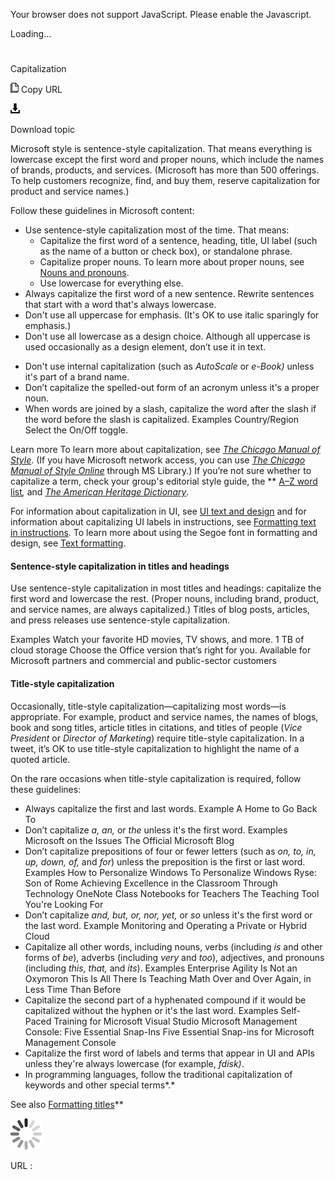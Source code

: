 Your browser does not support JavaScript. Please enable the Javascript.

Loading...

# 

Capitalization

![Copy URL](capitalization_files/Copy.png)
Copy URL

![Download](capitalization_files/Download.png)

Download topic

Microsoft
style is sentence-style capitalization. That means everything is
lowercase except the first word and proper nouns, which include the
names of brands, products, and services. (Microsoft has more than 500 offerings. To help customers recognize, find, and buy them, reserve capitalization for product and service names.) 

Follow these guidelines in Microsoft content:

  - Use sentence-style capitalization most of the time. That means: 
      - Capitalize
        the first word of a sentence, heading, title, UI label (such as
        the name of a button or check box), or standalone phrase. 
      - Capitalize proper nouns. To learn more about proper nouns, see [Nouns and pronouns](https://worldready.cloudapp.net/Styleguide/Read?id=2700&topicid=25525).
      - Use lowercase for everything else.
  - Always
    capitalize the first word of a new sentence. Rewrite sentences
    that start with a word that's always lowercase.
  - Don't use all uppercase for emphasis. (It's OK to use italic sparingly for emphasis.)
  - Don't use all lowercase as a design choice. Although all uppercase is used occasionally as a design element, don’t use it in text.

<!-- end list -->

  - Don't use internal capitalization (such as *AutoScale* or *e-Book)* unless it's part of a brand name.
  - Don’t capitalize the spelled-out form of an acronym unless it's a proper noun.
  - When words are joined by a slash, capitalize the word after the slash if the word before the slash is capitalized.
    Examples
    Country/Region
    Select the On/Off toggle.

Learn more To learn more about capitalization, see [*The Chicago Manual of Style*](http://www.chicagomanualofstyle.org/home.html). (If you have Microsoft network access, you can use *[The Chicago Manual of Style Online](http://aka.ms/mslibrary/cms)* through MS Library.) If you’re not sure whether to capitalize a term, check your group's editorial style guide, the ** [A–Z word list](https://worldready.cloudapp.net/Styleguide/Read?id=2700&topicid=25512)*,* and [*The American Heritage Dictionary*](https://ahdictionary.com/). 

For information about capitalization in UI, see [UI text and design](https://worldready.cloudapp.net/Styleguide/Read?id=2700&topicid=28880) and for information about capitalizing UI labels in instructions, see [Formatting text in instructions](https://worldready.cloudapp.net/Styleguide/Read?id=2700&topicid=29014). To learn more about using the Segoe font in formatting and design, see [Text formatting](https://worldready.cloudapp.net/Styleguide/Read?id=2700&topicid=36381).

#### Sentence-style capitalization in titles and headings

Use
sentence-style capitalization in most titles and headings: capitalize
the first word and lowercase the rest. (Proper nouns, including
brand, product, and service names, are always
capitalized.) Titles of blog posts, articles, and press releases
use sentence-style capitalization.

Examples 
Watch your favorite HD movies, TV shows, and more. 
1 TB of cloud storage 
Choose the Office version that’s right for you.
Available for Microsoft partners and commercial and public-sector customers

#### Title-style capitalization

Occasionally,
title-style capitalization—capitalizing most words—is appropriate.
For example, product and service names, the names of blogs, book and
song titles, article titles in citations, and titles of people (*Vice President* or *Director of Marketing*) require title-style capitalization. In a tweet, it’s OK to use title-style capitalization to highlight the name of a quoted article. 

On the rare occasions when title-style capitalization is required, follow these guidelines: 

  - Always capitalize the first and last words.
    Example A Home to Go Back To
  - Don’t capitalize *a, an,* or *the* unless it's the first word.
    Examples
    Microsoft on the Issues
    The Official Microsoft Blog 
  - Don’t capitalize prepositions of four or fewer letters (such as *on, to, in, up, down, of,* and *for*) unless the preposition is the first or last word.
    Examples
    How to Personalize Windows
    To Personalize Windows
    Ryse: Son of Rome
    Achieving Excellence in the Classroom Through Technology
    OneNote Class Notebooks for Teachers
    The Teaching Tool You're Looking For
  - Don’t capitalize *and, but, or, nor, yet,* or *so* unless it's the first word or the last word.
    Example Monitoring and Operating a Private or Hybrid Cloud
  - Capitalize all other words, including nouns, verbs (including *is* and other forms of *be*), adverbs (including *very* and *too*), adjectives, and pronouns (including *this, that,* and *its*).
    Examples
    Enterprise Agility Is Not an Oxymoron
    This Is All There Is
    Teaching Math Over and Over Again, in Less Time Than Before 
  - Capitalize the second part of a hyphenated compound if it would be capitalized without the hyphen or it's the last word.
    Examples
    Self-Paced Training for Microsoft Visual Studio 
    Microsoft Management Console: Five Essential Snap-Ins
    Five Essential Snap-ins for Microsoft Management Console
  - Capitalize
    the first word of labels and terms that appear in
    UI and APIs unless they're always lowercase (for example,
    *fdisk)*. 
  - In programming languages, follow the traditional capitalization of keywords and other special terms*.*

See also [Formatting titles](https://worldready.cloudapp.net/Styleguide/Read?id=2700&topicid=36416)**

![In progress](capitalization_files/activity-large.gif)

URL :
